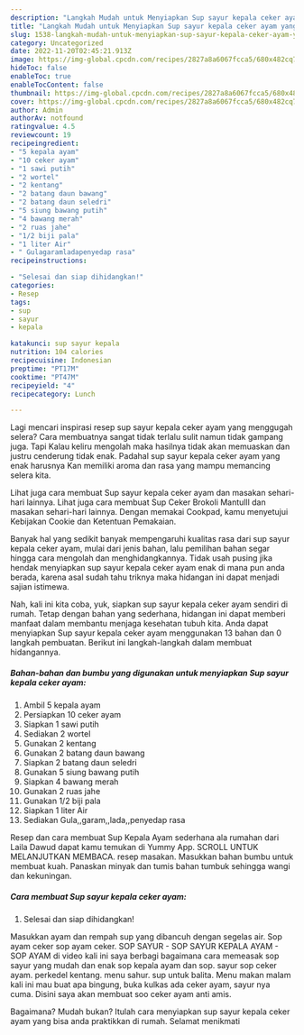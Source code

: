 ```yaml
---
description: "Langkah Mudah untuk Menyiapkan Sup sayur kepala ceker ayam yang Lezat Sekali "
title: "Langkah Mudah untuk Menyiapkan Sup sayur kepala ceker ayam yang Lezat Sekali "
slug: 1538-langkah-mudah-untuk-menyiapkan-sup-sayur-kepala-ceker-ayam-yang-lezat-sekali
category: Uncategorized
date: 2022-11-20T02:45:21.913Z
image: https://img-global.cpcdn.com/recipes/2827a8a6067fcca5/680x482cq70/sup-sayur-kepala-ceker-ayam-foto-resep-utama.jpg
hideToc: false
enableToc: true
enableTocContent: false
thumbnail: https://img-global.cpcdn.com/recipes/2827a8a6067fcca5/680x482cq70/sup-sayur-kepala-ceker-ayam-foto-resep-utama.jpg
cover: https://img-global.cpcdn.com/recipes/2827a8a6067fcca5/680x482cq70/sup-sayur-kepala-ceker-ayam-foto-resep-utama.jpg
author: Admin
authorAv: notfound
ratingvalue: 4.5
reviewcount: 19
recipeingredient:
- "5 kepala ayam"
- "10 ceker ayam"
- "1 sawi putih"
- "2 wortel"
- "2 kentang"
- "2 batang daun bawang"
- "2 batang daun seledri"
- "5 siung bawang putih"
- "4 bawang merah"
- "2 ruas jahe"
- "1/2 biji pala"
- "1 liter Air"
- " Gulagaramladapenyedap rasa"
recipeinstructions:

- "Selesai dan siap dihidangkan!"
categories:
- Resep
tags:
- sup
- sayur
- kepala

katakunci: sup sayur kepala 
nutrition: 104 calories
recipecuisine: Indonesian
preptime: "PT17M"
cooktime: "PT47M"
recipeyield: "4"
recipecategory: Lunch

---
```



Lagi mencari inspirasi resep sup sayur kepala ceker ayam yang menggugah selera? Cara membuatnya sangat tidak terlalu sulit namun tidak gampang juga. Tapi Kalau keliru mengolah maka hasilnya tidak akan memuaskan dan justru cenderung tidak enak. Padahal sup sayur kepala ceker ayam yang enak harusnya Kan memiliki aroma dan rasa yang mampu memancing selera kita.


Lihat juga cara membuat Sup sayur kepala ceker ayam dan masakan sehari-hari lainnya. Lihat juga cara membuat Sup Ceker Brokoli Mantulll dan masakan sehari-hari lainnya. Dengan memakai Cookpad, kamu menyetujui Kebijakan Cookie dan Ketentuan Pemakaian.

Banyak hal yang sedikit banyak mempengaruhi kualitas rasa dari sup sayur kepala ceker ayam, mulai dari jenis bahan, lalu pemilihan bahan segar hingga cara mengolah dan menghidangkannya. Tidak usah pusing jika hendak menyiapkan sup sayur kepala ceker ayam enak di mana pun anda berada, karena asal sudah tahu triknya maka hidangan ini dapat menjadi sajian istimewa.


Nah, kali ini kita coba, yuk, siapkan sup sayur kepala ceker ayam sendiri di rumah. Tetap dengan bahan yang sederhana, hidangan ini dapat memberi manfaat dalam membantu menjaga kesehatan tubuh kita. Anda dapat menyiapkan Sup sayur kepala ceker ayam menggunakan 13 bahan dan 0 langkah pembuatan. Berikut ini langkah-langkah dalam membuat hidangannya.

<!--inarticleads1-->

##### Bahan-bahan dan bumbu yang digunakan untuk menyiapkan Sup sayur kepala ceker ayam:

1. Ambil 5 kepala ayam
1. Persiapkan 10 ceker ayam
1. Siapkan 1 sawi putih
1. Sediakan 2 wortel
1. Gunakan 2 kentang
1. Gunakan 2 batang daun bawang
1. Siapkan 2 batang daun seledri
1. Gunakan 5 siung bawang putih
1. Siapkan 4 bawang merah
1. Gunakan 2 ruas jahe
1. Gunakan 1/2 biji pala
1. Siapkan 1 liter Air
1. Sediakan  Gula,,garam,,lada,,penyedap rasa


Resep dan cara membuat Sup Kepala Ayam sederhana ala rumahan dari Laila Dawud dapat kamu temukan di Yummy App. SCROLL UNTUK MELANJUTKAN MEMBACA. resep masakan. Masukkan bahan bumbu untuk membuat kuah. Panaskan minyak dan tumis bahan tumbuk sehingga wangi dan kekuningan. 

<!--inarticleads2-->

##### Cara membuat Sup sayur kepala ceker ayam:


1. Selesai dan siap dihidangkan!

Masukkan ayam dan rempah sup yang dibancuh dengan segelas air. Sop ayam ceker sop ayam ceker. SOP SAYUR - SOP SAYUR KEPALA AYAM - SOP AYAM di video kali ini saya berbagi bagaimana cara memeasak sop sayur yang mudah dan enak sop kepala ayam dan sop. sayur sop ceker ayam. perkedel kentang. menu sahur. sup untuk balita. Menu makan malam kali ini mau buat apa bingung, buka kulkas ada ceker ayam, sayur nya cuma. Disini saya akan membuat soo ceker ayam anti amis. 

Bagaimana? Mudah bukan? Itulah cara menyiapkan sup sayur kepala ceker ayam yang bisa anda praktikkan di rumah. Selamat menikmati
